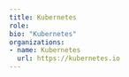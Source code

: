 ```yaml
---
title: Kubernetes
role: 
bio: "Kubernetes"
organizations:
- name: Kubernetes
  url: https://kubernetes.io
---
```


